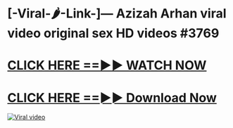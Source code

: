 # [-Viral-🌶-Link-]— Azizah Arhan viral video original sex HD videos #3769




<h1><a href="https://sports-cola-tv.blogspot.com/2025/01/new2025.html" rel="nofollow"> CLICK HERE ==►► WATCH NOW</a></h1>


<h1><a href="https://sports-cola-tv.blogspot.com/2025/01/new2025.html" rel="nofollow"> CLICK HERE ==►► Download Now</a></h1>


<p><a href="https://sports-cola-tv.blogspot.com/2025/01/new2025.html" rel="nofollow"><img src="https://i.imgur.com/dJHk4Zq.gif" alt="Viral video"></a></p>
